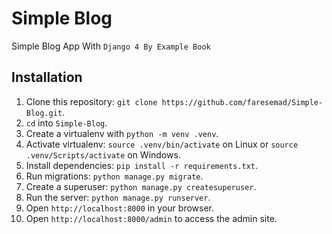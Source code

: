 # Simple Blog

Simple Blog App With `Django 4 By Example Book`

## Installation

1. Clone this repository: `git clone https://github.com/faresemad/Simple-Blog.git`.
2. `cd` into `Simple-Blog`.
3. Create a virtualenv with `python -m venv .venv`.
4. Activate virtualenv: `source .venv/bin/activate` on Linux or `source .venv/Scripts/activate` on Windows.
5. Install dependencies: `pip install -r requirements.txt`.
6. Run migrations: `python manage.py migrate`.
7. Create a superuser: `python manage.py createsuperuser`.
8. Run the server: `python manage.py runserver`.
9. Open `http://localhost:8000` in your browser.
10. Open `http://localhost:8000/admin` to access the admin site.

